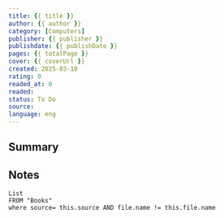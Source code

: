 ```yaml
---
title: {{ title }}
author: {{ author }}
category: [Computers]
publisher: {{ publisher }}
publishdate: {{ publishDate }}
pages: {{ totalPage }}
cover: {{ coverUrl }}
created: 2025-03-10
rating: 0
readed_at: 0
readed:
status: To Do
source: 
language: eng
---
```

## Summary


## Notes
```dataview
List 
FROM "Books"
where source= this.source AND file.name != this.file.name
```